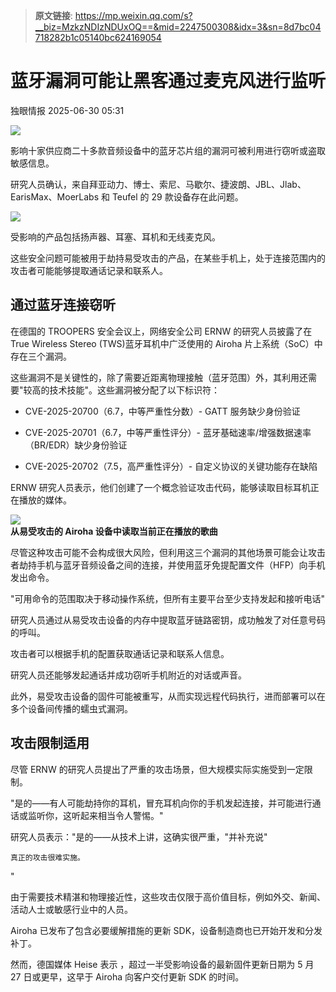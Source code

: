 > **原文链接**: https://mp.weixin.qq.com/s?__biz=MzkzNDIzNDUxOQ==&mid=2247500308&idx=3&sn=8d7bc04718282b1c05140bc624169054

#  蓝牙漏洞可能让黑客通过麦克风进行监听  
 独眼情报   2025-06-30 05:31  
  
![](https://mmbiz.qpic.cn/sz_mmbiz_jpg/KgxDGkACWnQUK0MhiaaMRrOV03cybCWw8prCkVjXkAlsLJHraSouIleCmRWkHGpYSTe7hcI5uJCRPOytteItE1g/640?wx_fmt=jpeg&from=appmsg "")  
  
影响十家供应商二十多款音频设备中的蓝牙芯片组的漏洞可被利用进行窃听或盗取敏感信息。  
  
研究人员确认，来自拜亚动力、博士、索尼、马歇尔、捷波朗、JBL、Jlab、EarisMax、MoerLabs 和 Teufel 的 29 款设备存在此问题。  
  
![](https://mmbiz.qpic.cn/sz_mmbiz_png/KgxDGkACWnQUK0MhiaaMRrOV03cybCWw87AXtos7lUFlYqU94mGp6GJIH6qHn9Eo8bWSO4wx1QA8In0StRQqSTg/640?wx_fmt=png&from=appmsg "")  
  
受影响的产品包括扬声器、耳塞、耳机和无线麦克风。  
  
这些安全问题可能被用于劫持易受攻击的产品，在某些手机上，处于连接范围内的攻击者可能能够提取通话记录和联系人。  
## 通过蓝牙连接窃听  
  
在德国的 TROOPERS 安全会议上，网络安全公司 ERNW 的研究人员披露了在 True Wireless Stereo (TWS)蓝牙耳机中广泛使用的 Airoha 片上系统（SoC）中存在三个漏洞。  
  
这些漏洞不是关键性的，除了需要近距离物理接触（蓝牙范围）外，其利用还需要"较高的技术技能"。这些漏洞被分配了以下标识符：  
- CVE-2025-20700（6.7，中等严重性分数）- GATT 服务缺少身份验证  
  
- CVE-2025-20701（6.7，中等严重性评分）- 蓝牙基础速率/增强数据速率（BR/EDR）缺少身份验证  
  
- CVE-2025-20702（7.5，高严重性评分）- 自定义协议的关键功能存在缺陷  
  
ERNW 研究人员表示，他们创建了一个概念验证攻击代码，能够读取目标耳机正在播放的媒体。  
  
![](https://mmbiz.qpic.cn/sz_mmbiz_png/KgxDGkACWnQUK0MhiaaMRrOV03cybCWw8hn1aBFjic2E6MnFjibcIjhepCQQYGa9tAvLZiadVPjPuXO5afx0C5ydoA/640?wx_fmt=png&from=appmsg "")  
**从易受攻击的 Airoha 设备中读取当前正在播放的歌曲**  
  
尽管这种攻击可能不会构成很大风险，但利用这三个漏洞的其他场景可能会让攻击者劫持手机与蓝牙音频设备之间的连接，并使用蓝牙免提配置文件（HFP）向手机发出命令。  
  
"可用命令的范围取决于移动操作系统，但所有主要平台至少支持发起和接听电话"  
  
研究人员通过从易受攻击设备的内存中提取蓝牙链路密钥，成功触发了对任意号码的呼叫。  
  
攻击者可以根据手机的配置获取通话记录和联系人信息。  
  
研究人员还能够发起通话并成功窃听手机附近的对话或声音。  
  
此外，易受攻击设备的固件可能被重写，从而实现远程代码执行，进而部署可以在多个设备间传播的蠕虫式漏洞。  
## 攻击限制适用  
  
尽管 ERNW 的研究人员提出了严重的攻击场景，但大规模实际实施受到一定限制。  
  
"是的——有人可能劫持你的耳机，冒充耳机向你的手机发起连接，并可能进行通话或监听你，这听起来相当令人警惕。"  
  
研究人员表示："是的——从技术上讲，这确实很严重，"并补充说"
```
真正的攻击很难实施。
```

  
"  
  
由于需要技术精湛和物理接近性，这些攻击仅限于高价值目标，例如外交、新闻、活动人士或敏感行业中的人员。  
  
Airoha 已发布了包含必要缓解措施的更新 SDK，设备制造商也已开始开发和分发补丁。  
  
然而，德国媒体 Heise 表示 ，超过一半受影响设备的最新固件更新日期为 5 月 27 日或更早，这早于 Airoha 向客户交付更新 SDK 的时间。  
  
  
